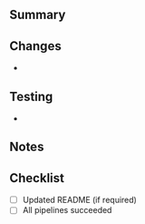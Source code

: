 ## Summary
<!-- Briefly describe the purpose of this PR -->

## Changes
<!-- List the key changes in this PR -->
- 

## Testing
<!-- How did you test your changes? -->
- 

## Notes
<!-- Anything else reviewers should know? -->

## Checklist
- [ ] Updated README (if required)
- [ ] All pipelines succeeded
